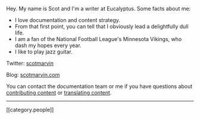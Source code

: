 Hey. My name is Scot and I'm a writer at Eucalyptus. Some facts about me:
* I love documentation and content strategy. 
* From that first point, you can tell that I obviously lead a delightfully dull life.
* I am a fan of the National Football League's Minnesota Vikings, who dash my hopes every year.
* I like to play jazz guitar.

Twitter: [scotmarvin](https://twitter.com/scotmarvin)

Blog: [scotmarvin.com](http://scotmarvin.com/)

You can contact the documentation team or me if you have questions about [contributing content](https://github.com/eucalyptus/eucalyptus/wiki/Documentation-Contributions) or [translating content](https://www.transifex.com/projects/p/euca_ig/).

*****
[[category.people]]